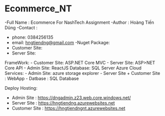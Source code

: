 # Ecommerce_NT
-Full Name : Ecommerce For NashTech Assignment
-Author : Hoàng Tiến Dũng
-Contact :
  - phone: 0384256135
  - email: hngtiendng@gmail.com
-Nuget Package:
  - Customer Site: <PackageReference Include="Microsoft.AspNetCore.Authentication.OpenIdConnect" Version="5.0.4" />
	  <PackageReference Include="Microsoft.AspNetCore.Session" Version="2.2.0" />
	  <PackageReference Include="Microsoft.Extensions.Caching.Memory" Version="5.0.0" />
	  <PackageReference Include="Microsoft.VisualStudio.Web.CodeGeneration.Design" Version="5.0.2" />
	  <PackageReference Include="Microsoft.AspNet.WebApi.Client" Version="5.2.7" />
	  <PackageReference Include="Newtonsoft.Json" Version="13.0.1" />
	  <PackageReference Include="Microsoft.Extensions.Configuration.Binder" Version="5.0.0" />
  - Server Site:
  <PackageReference Include="Microsoft.AspNetCore.Diagnostics.EntityFrameworkCore" Version="5.0.4" />
    <PackageReference Include="Microsoft.AspNetCore.Identity.EntityFrameworkCore" Version="5.0.4" />
    <PackageReference Include="Microsoft.AspNetCore.Identity.UI" Version="5.0.4" />
    <PackageReference Include="Microsoft.EntityFrameworkCore.SqlServer" Version="5.0.4" />
    <PackageReference Include="Microsoft.EntityFrameworkCore.Tools" Version="5.0.4" />
    <PackageReference Include="IdentityServer4.AspNetIdentity" Version="4.1.2" />
    <PackageReference Include="Microsoft.VisualStudio.Web.CodeGeneration.Design" Version="5.0.2" />
    <PackageReference Include="Swashbuckle.AspNetCore" Version="6.1.1" />
FrameWork:
  - Customer Site: ASP.NET Core MVC
  - Server Site: ASP>NET Core API
  - Admin Site: ReactJS
Database: SQL Server
Azure Cloud Services:
  - Admin Site:   azure storage explorer
  - Server Site + Customer Site : WebApp
  - Datbase : SQL Database
  
Deploy Hosting:
  - Admin Site : https://dngadmin.z23.web.core.windows.net/
  - Server Site : https://hngtiendng.azurewebsites.net
  - Customer Site : https://hngtiendngnt.azurewebsites.net
